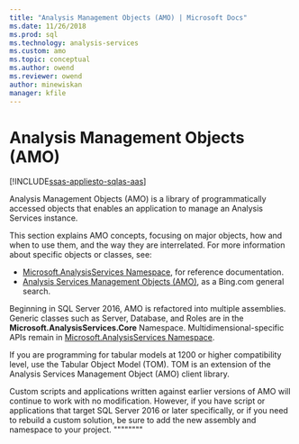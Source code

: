 ```yaml
---
title: "Analysis Management Objects (AMO) | Microsoft Docs"
ms.date: 11/26/2018
ms.prod: sql
ms.technology: analysis-services
ms.custom: amo
ms.topic: conceptual
ms.author: owend
ms.reviewer: owend
author: minewiskan
manager: kfile
---
```

# Analysis Management Objects (AMO)

[!INCLUDE[ssas-appliesto-sqlas-aas](../includes/ssas-appliesto-sqlas-aas.md)]

Analysis Management Objects (AMO) is a library of programmatically accessed objects that enables an application to manage an Analysis Services instance.

This section explains AMO concepts, focusing on major objects, how and when to use them, and the way they are interrelated. For more information about specific objects or classes, see:

- [Microsoft.AnalysisServices Namespace](https://docs.microsoft.com/dotnet/api/microsoft.analysisservices), for reference documentation.
- [Analysis Services Management Objects (AMO)](https://www.bing.com/search?q=Analysis+Services+Management+Objects+%28AMO%29), as a Bing.com general search.

Beginning in SQL Server 2016, AMO is refactored into multiple assemblies. Generic classes such as Server, Database, and Roles are in the **Microsoft.AnalysisServices.Core** Namespace. Multidimensional-specific APIs remain in [Microsoft.AnalysisServices Namespace](https://docs.microsoft.com/dotnet/api/microsoft.analysisservices).

If you are programming for tabular models at 1200 or higher compatibility level, use the Tabular Object Model (TOM). TOM is an extension of the Analysis Services Management Object (AMO) client library.

Custom scripts and applications written against earlier versions of AMO will continue to work with no modification. However, if you have script or applications that target SQL Server 2016 or later specifically, or if you need to rebuild a custom solution, be sure to add the new assembly and namespace to your project.
""""""""